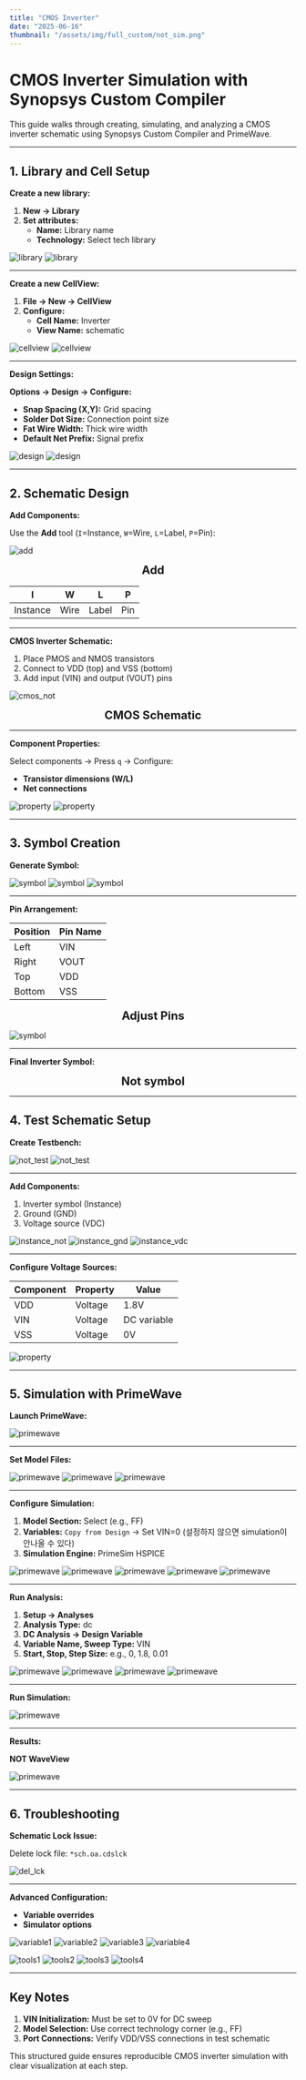 ```yaml
---
title: "CMOS Inverter"
date: "2025-06-16"
thumbnail: "/assets/img/full_custom/not_sim.png"
---
```


# CMOS Inverter Simulation with Synopsys Custom Compiler

This guide walks through creating, simulating, and analyzing a CMOS inverter schematic using Synopsys Custom Compiler and PrimeWave.

---

## 1. Library and Cell Setup

**Create a new library:**

1. **New → Library**
2. **Set attributes:**
   - **Name:** Library name
   - **Technology:** Select tech library

![library](/assets/img/full_custom/library1.png "Library")
![library](/assets/img/full_custom/library2.png "Library")

---

**Create a new CellView:**

1. **File → New → CellView**
2. **Configure:**
   - **Cell Name:** Inverter
   - **View Name:** schematic

![cellview](/assets/img/full_custom/cellview1.png "cellview")
![cellview](/assets/img/full_custom/cellview2.png "cellview")

---

**Design Settings:**

**Options → Design → Configure:**
- **Snap Spacing (X,Y):** Grid spacing
- **Solder Dot Size:** Connection point size
- **Fat Wire Width:** Thick wire width
- **Default Net Prefix:** Signal prefix

![design](/assets/img/full_custom/design1.png "design")
![design](/assets/img/full_custom/design2.png "design")

---

## 2. Schematic Design

**Add Components:**

Use the **Add** tool (`I`=Instance, `W`=Wire, `L`=Label, `P`=Pin):

![add](/assets/img/full_custom/add.png "add")

<div align="center"><span style="font-size:20px"><strong>Add</strong></span></div>

| I        | W    | L     | P   |
|:--------:|:----:|:-----:|:---:|
| Instance | Wire | Label | Pin |

---

**CMOS Inverter Schematic:**

1. Place PMOS and NMOS transistors
2. Connect to VDD (top) and VSS (bottom)
3. Add input (VIN) and output (VOUT) pins

![cmos_not](/assets/img/full_custom/cmos_not.png "cmos_not")

<div align="center"><span style="font-size:20px"><strong>CMOS Schematic</strong></span></div>

---

**Component Properties:**

Select components → Press `q` → Configure:
- **Transistor dimensions (W/L)**
- **Net connections**

![property](/assets/img/full_custom/property1.png "property")
![property](/assets/img/full_custom/property2.png "property")

---

## 3. Symbol Creation

**Generate Symbol:**


![symbol](/assets/img/full_custom/symbol1.png "symbol")
![symbol](/assets/img/full_custom/symbol2.png "symbol")
![symbol](/assets/img/full_custom/symbol3.png "symbol")

---

**Pin Arrangement:**

| Position | Pin Name |
|----------|----------|
| Left     | VIN      |
| Right    | VOUT     |
| Top      | VDD      |
| Bottom   | VSS      |

<div align="center">
<span style="font-size:20px"><strong>Adjust Pins</strong></span>
</div>

![symbol](/assets/img/full_custom/symbol4.png "symbol")

---

**Final Inverter Symbol:**

<div align="center">
<span style="font-size:20px"><strong>Not symbol</strong></span>
</div>

---

## 4. Test Schematic Setup

**Create Testbench:**


![not_test](/assets/img/full_custom/not_test1.png "not_test")
![not_test](/assets/img/full_custom/not_test2.png "not_test")

---

**Add Components:**

1. Inverter symbol (Instance)
2. Ground (GND)
3. Voltage source (VDC)

![instance_not](/assets/img/full_custom/instance_not.png "instance_not")
![instance_gnd](/assets/img/full_custom/instance_gnd.png "instance_gnd")
![instance_vdc](/assets/img/full_custom/instance_vdc.png "instance_vdc")

---

**Configure Voltage Sources:**

| Component | Property | Value |
|-----------|----------|-------|
| VDD       | Voltage  | 1.8V  |
| VIN       | Voltage  | DC variable |
| VSS       | Voltage  | 0V    |

![property](/assets/img/full_custom/property3.png "property")

---

## 5. Simulation with PrimeWave

**Launch PrimeWave:**


![primewave](/assets/img/full_custom/primewave1.png "primewave1")

---

**Set Model Files:**


![primewave](/assets/img/full_custom/primewave2.png "primewave2")
![primewave](/assets/img/full_custom/primewave3.png "primewave3")
![primewave](/assets/img/full_custom/primewave4.png "primewave4")

---

**Configure Simulation:**

1. **Model Section:** Select (e.g., FF)
2. **Variables:** `Copy from Design` → Set VIN=0 (설정하지 않으면 simulation이 안나올 수 있다)
3. **Simulation Engine:** PrimeSim HSPICE

![primewave](/assets/img/full_custom/primewave5.png "primewave5")
![primewave](/assets/img/full_custom/primewave6.png "primewave6")
![primewave](/assets/img/full_custom/primewave7.png "primewave7")
![primewave](/assets/img/full_custom/primewave8.png "primewave8")
![primewave](/assets/img/full_custom/primewave9.png "primewave9")

---

**Run Analysis:**

1. **Setup → Analyses**
2. **Analysis Type:** dc
3. **DC Analysis → Design Variable**
4. **Variable Name, Sweep Type:** VIN
5. **Start, Stop, Step Size:** e.g., 0, 1.8, 0.01

![primewave](/assets/img/full_custom/primewave10.png "primewave10")
![primewave](/assets/img/full_custom/primewave12.png "primewave12")
![primewave](/assets/img/full_custom/primewave13.png "primewave13")
![primewave](/assets/img/full_custom/primewave14.png "primewave14")

---

**Run Simulation:**


![primewave](/assets/img/full_custom/primewave15.png "primewave15")

---

**Results:**

**NOT WaveView**

![primewave](/assets/img/full_custom/primewave16.png "primewave16")

---

## 6. Troubleshooting

**Schematic Lock Issue:**

Delete lock file: `*sch.oa.cdslck`

![del_lck](/assets/img/full_custom/del_lck.png "del_lck")

---

**Advanced Configuration:**

- **Variable overrides**
- **Simulator options**

![variable1](/assets/img/full_custom/variable1.png "variable1")
![variable2](/assets/img/full_custom/variable2.png "variable2")
![variable3](/assets/img/full_custom/variable3.png "variable3")
![variable4](/assets/img/full_custom/variable4.png "variable4")

![tools1](/assets/img/full_custom/tools1.png "tools1")
![tools2](/assets/img/full_custom/tools2.png "tools2")
![tools3](/assets/img/full_custom/tools3.png "tools3")
![tools4](/assets/img/full_custom/tools4.png "tools4")

---

## Key Notes

1. **VIN Initialization:** Must be set to 0V for DC sweep
2. **Model Selection:** Use correct technology corner (e.g., FF)
3. **Port Connections:** Verify VDD/VSS connections in test schematic

This structured guide ensures reproducible CMOS inverter simulation with clear visualization at each step.
